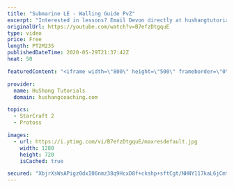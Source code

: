 ```yaml
---
title: "Submarine LE - Walling Guide PvZ"
excerpt: "Interested in lessons? Email Devon directly at hushangtutorials@outlook.com ------------------------------------------------------------------------------------------------------- Want to support HuShang Tutorials directly? Patreon is a website where you can contribute a monthly donation that will help"
originalUrl: https://youtube.com/watch?v=B7efzDtgquE
type: video
price: Free
length: PT2M23S
publishedDateTime: 2020-05-29T21:37:42Z
heat: 50

featuredContent: "<iframe width=\"800\" height=\"500\" frameborder=\"0\" src=\"https://www.youtube.com/embed/B7efzDtgquE\" allow=\"accelerometer; autoplay; encrypted-media; gyroscope; picture-in-picture\" allowfullscreen></iframe>"

provider:
  name: HuShang Tutorials
  domain: hushangcoaching.com

topics:
  - StarCraft 2
  - Protoss

images:
  - url: https://i.ytimg.com/vi/B7efzDtgquE/maxresdefault.jpg
    width: 1280
    height: 720
    isCached: true

secured: "XbjrXsWsAPigz0dxI06nmz38q9HcxD8f+ckshp+sftCgt/NHNY117kaL6jCmtaOpqDGy1hkcsKq+3Ae9YbQxOxn6GIBdsXqfuYxHn+qS1X+mhzzhfC8dffEFDY4Oas/bk1f96EfCHF0vDwGeAY/7OZ4htcj7X7gRvp//XVwDP9sfHuDnSqphhShSmxQsK5LZV+bJmNRAC2g6/UgiPmBAFeyaDHtTSNQDg8BCUYOKtWZPnMy5DJJfnWY6tm//qNTmSKzDxd2gVFJUQA9asxAsOypNFH61nTpzjWqkVEsJkk9MMWQXdmCYtUgy6F6pfdW3ZTt/LrgvWvSNkBE43qiAZVKbXXOfC/Qlp7d76cG+bqAd71wE9IwfldpIs4b8iAuRpE6FCUUAgcySsqWQqr9lg1rfNetR1hD2YMiJFIie3TA=;Em10DW0fPuRY6UunYVfwEQ=="
---
```


